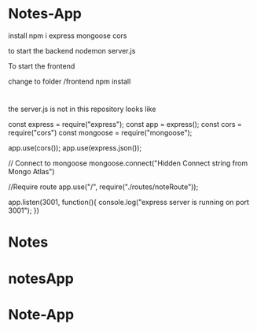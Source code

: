 ﻿# Notes-App

install 
npm i express mongoose cors

to start the backend nodemon server.js


To start the frontend

change to folder /frontend
npm install
#
the server.js is not in this repository looks like

const express = require("express");
const app = express();
const cors = require("cors")
const mongoose = require("mongoose");

app.use(cors());
app.use(express.json());

// Connect to mongoose
mongoose.connect("Hidden Connect string from Mongo Atlas")


//Require route
app.use("/", require("./routes/noteRoute"));


app.listen(3001, function(){
    console.log("express server is running on port 3001");
})



# Notes
# notesApp
# Note-App
